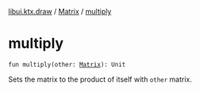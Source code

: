 [libui.ktx.draw](../index.md) / [Matrix](index.md) / [multiply](./multiply.md)

# multiply

`fun multiply(other: `[`Matrix`](index.md)`): Unit`

Sets the matrix to the product of itself with `other` matrix.

